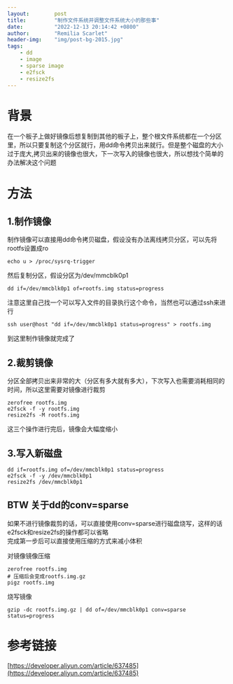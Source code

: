 ```yaml
---
layout:        post
title:         "制作文件系统并调整文件系统大小的那些事"
date:          "2022-12-13 20:14:42 +0800"
author:        "Remilia Scarlet"
header-img:    "img/post-bg-2015.jpg"
tags:
    - dd
    - image
    - sparse image
    - e2fsck
    - resize2fs
---
```


# 背景 #
在一个板子上做好镜像后想复制到其他的板子上，整个根文件系统都在一个分区里，所以只要复制这个分区就行，用dd命令拷贝出来就行。但是整个磁盘的大小过于庞大,拷贝出来的镜像也很大，下一次写入的镜像也很大，所以想找个简单的办法解决这个问题


# 方法 #

## 1.制作镜像 ##

制作镜像可以直接用dd命令拷贝磁盘，假设没有办法离线拷贝分区，可以先将rootfs设置成ro  

    echo u > /proc/sysrq-trigger

然后复制分区，假设分区为/dev/mmcblk0p1

    dd if=/dev/mmcblk0p1 of=rootfs.img status=progress

注意这里自己找一个可以写入文件的目录执行这个命令，当然也可以通过ssh来进行  

    ssh user@host "dd if=/dev/mmcblk0p1 status=progress" > rootfs.img

到这里制作镜像就完成了

## 2.裁剪镜像 ##
分区全部拷贝出来非常的大（分区有多大就有多大），下次写入也需要消耗相同的时间，所以这里需要对镜像进行裁剪  

    zerofree rootfs.img
    e2fsck -f -y rootfs.img
    resize2fs -M rootfs.img
    
这三个操作进行完后，镜像会大幅度缩小

## 3.写入新磁盘 ##
    dd if=rootfs.img of=/dev/mmcblk0p1 status=progress
    e2fsck -f -y /dev/mmcblk0p1
    resize2fs /dev/mmcblk0p1

## BTW 关于dd的conv=sparse ##
如果不进行镜像裁剪的话，可以直接使用conv=sparse进行磁盘烧写，这样的话e2fsck和resize2fs的操作都可以省略  
完成第一步后可以直接使用压缩的方式来减小体积

对镜像镜像压缩

    zerofree rootfs.img
    # 压缩后会变成rootfs.img.gz
    pigz rootfs.img
    
烧写镜像
  
    gzip -dc rootfs.img.gz | dd of=/dev/mmcblk0p1 conv=sparse status=progress
    
# 参考链接 #

[https://developer.aliyun.com/article/637485](https://developer.aliyun.com/article/637485)